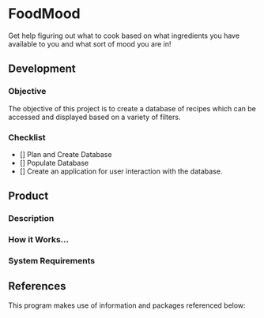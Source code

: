 # FoodMood
Get help figuring out what to cook based on what ingredients you have available to you and what sort of mood you are in!

## Development

### Objective

The objective of this project is to create a database of recipes which can be accessed and displayed based on a variety of filters. 

### Checklist

- [] Plan and Create Database
- [] Populate Database
- [] Create an application for user interaction with the database. 

## Product

### Description

### How it Works...

### System Requirements

## References

This program makes use of information and packages referenced below:
